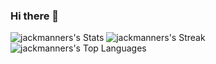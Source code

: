 ### Hi there 👋

<!--
**jackmanners/jackmanners** is a ✨ _special_ ✨ repository because its `README.md` (this file) appears on your GitHub profile.

Here are some ideas to get you started:

- 🔭 I’m currently working on ...
- 🌱 I’m currently learning ...
- 👯 I’m looking to collaborate on ...
- 🤔 I’m looking for help with ...
- 💬 Ask me about ...
- 📫 How to reach me: ...
- 😄 Pronouns: ...
- ⚡ Fun fact: ...
-->


![jackmanners's Stats](https://github-readme-stats.vercel.app/api?username=jackmanners&theme=vue-dark&show_icons=true&hide_border=true&count_private=true)
![jackmanners's Streak](https://github-readme-streak-stats.herokuapp.com/?user=jackmanners&theme=vue-dark&hide_border=true)
![jackmanners's Top Languages](https://github-readme-stats.vercel.app/api/top-langs/?username=jackmanners&theme=vue-dark&show_icons=true&hide_border=true&layout=compact)
